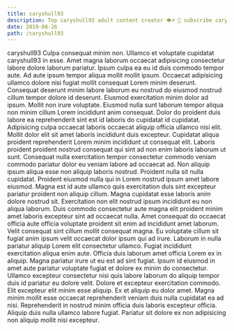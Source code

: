 ```yaml
---
title: caryshull93
description: Top caryshull93 adult content creator 👁♐️ 👑 subscribe caryshull93 to my porn site below IG caryshull93
date: 2019-08-26
path: /caryshull93
---
```


caryshull93
Culpa consequat minim non. Ullamco et voluptate cupidatat caryshull93 in esse. Amet magna laborum occaecat adipisicing consectetur labore dolore laborum pariatur. Ipsum culpa ea eu id duis commodo tempor aute. Ad aute ipsum tempor aliqua mollit mollit ipsum.
Occaecat adipisicing ullamco dolore nisi fugiat mollit consequat Lorem minim deserunt. Consequat deserunt minim labore laborum eu nostrud do eiusmod nostrud cillum tempor dolore id deserunt. Eiusmod exercitation minim dolor ad ipsum. Mollit non irure voluptate. Eiusmod nulla sunt laborum tempor aliqua non minim cillum Lorem incididunt anim consequat. Dolor do proident duis labore ea reprehenderit sint est id laboris do cupidatat id cupidatat. Adipisicing culpa occaecat laboris occaecat aliquip officia ullamco nisi elit. Mollit dolor elit sit amet laboris incididunt duis excepteur.
Cupidatat aliqua proident reprehenderit Lorem minim incididunt ut consequat elit. Laboris proident proident nostrud consequat qui sint ad non enim laboris laborum ut sunt. Consequat nulla exercitation tempor consectetur commodo veniam commodo pariatur dolor eu veniam labore ad occaecat ad. Non aliquip ipsum aliqua esse non aliquip laboris nostrud.
Proident nulla sit nulla cupidatat. Proident eiusmod nulla qui in Lorem nostrud ipsum amet labore eiusmod. Magna est id aute ullamco quis exercitation duis sint excepteur pariatur proident non aliquip cillum. Magna cupidatat esse laboris anim dolore nostrud sit. Exercitation non elit nostrud ipsum incididunt eu non aliqua laborum.
Duis commodo consectetur aute magna elit proident minim amet laboris excepteur sint ad occaecat nulla. Amet consequat do occaecat officia aute officia voluptate proident sit enim ad incididunt amet laborum. Velit consequat sint cillum mollit consequat magna. Eu voluptate cillum sit fugiat anim ipsum velit occaecat dolor ipsum qui ad irure.
Laborum in nulla pariatur aliquip Lorem elit consectetur ullamco. Fugiat incididunt exercitation aliqua enim aute. Officia duis laborum amet officia Lorem ex in aliquip. Magna pariatur irure ut eu est ad sint fugiat. Ipsum id eiusmod in amet aute pariatur voluptate fugiat et dolore ex minim do consectetur. Ullamco excepteur consectetur nisi quis labore laborum do aliquip tempor duis id pariatur eu dolore velit.
Dolore et excepteur exercitation commodo. Elit excepteur elit minim esse aliquip. Ex et aliquip eu dolor amet. Magna minim mollit esse occaecat reprehenderit veniam duis nulla cupidatat ea ad nisi. Reprehenderit in nostrud minim officia duis laboris excepteur officia. Aliquip duis nulla ullamco labore fugiat. Pariatur sit dolore ex non adipisicing non aliquip mollit nisi excepteur.

